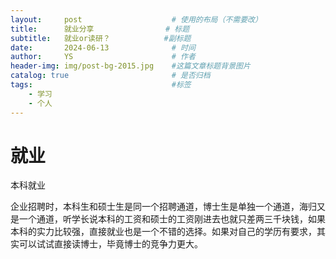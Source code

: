 ```yaml
---
layout:     post   				    # 使用的布局（不需要改）
title:      就业分享				# 标题 
subtitle:   就业or读研？            #副标题
date:       2024-06-13 				# 时间
author:     YS 						# 作者
header-img: img/post-bg-2015.jpg 	#这篇文章标题背景图片
catalog: true 						# 是否归档
tags:								#标签
    - 学习
    - 个人
---
```



# 就业

本科就业


企业招聘时，本科生和硕士生是同一个招聘通道，博士生是单独一个通道，海归又是一个通道，听学长说本科的工资和硕士的工资刚进去也就只差两三千块钱，如果本科的实力比较强，直接就业也是一个不错的选择。如果对自己的学历有要求，其实可以试试直接读博士，毕竟博士的竞争力更大。

